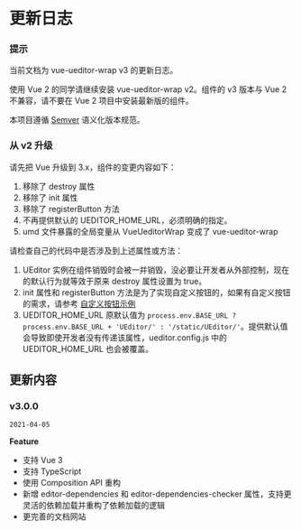 # 更新日志

### 提示

当前文档为 vue-ueditor-wrap v3 的更新日志。

使用 Vue 2 的同学请继续安装 vue-ueditor-wrap v2。组件的 v3 版本与 Vue 2 不兼容，请不要在 Vue 2 项目中安装最新版的组件。

本项目遵循 [Semver](https://semver.org/lang/zh-CN/) 语义化版本规范。

### 从 v2 升级

请先把 Vue 升级到 3.x，组件的变更内容如下：

1. 移除了 destroy 属性
2. 移除了 init 属性
3. 移除了 registerButton 方法
4. 不再提供默认的 UEDITOR_HOME_URL，必须明确的指定。
5. umd 文件暴露的全局变量从 VueUeditorWrap 变成了 vue-ueditor-wrap

请检查自己的代码中是否涉及到上述属性或方法：

1. UEditor 实例在组件销毁时会被一并销毁，没必要让开发者从外部控制，现在的默认行为就等效于原来 destroy 属性设置为 true。
2. init 属性和 registerButton 方法是为了实现自定义按钮的，如果有自定义按钮的需求，请参考 [自定义按钮示例](#/custom-btn)
3. UEDITOR_HOME_URL 原默认值为 `process.env.BASE_URL ? process.env.BASE_URL + 'UEditor/' : '/static/UEditor/'`。提供默认值会导致即使开发者没有传递该属性，ueditor.config.js 中的 UEDITOR_HOME_URL 也会被覆盖。

## 更新内容

### v3.0.0

`2021-04-05`

**Feature**

- 支持 Vue 3
- 支持 TypeScript
- 使用 Composition API 重构
- 新增 editor-dependencies 和 editor-dependencies-checker 属性，支持更灵活的依赖加载并重构了依赖加载的逻辑
- 更完善的文档网站
